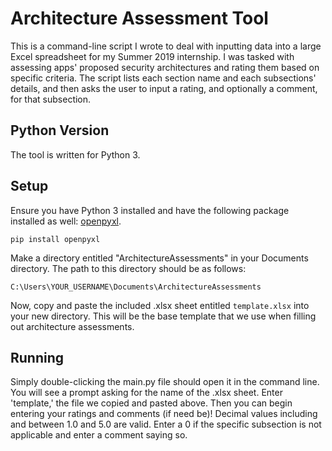# Architecture Assessment Tool
This is a command-line script I wrote to deal with inputting data into a large Excel spreadsheet for my Summer 2019 internship. 
I was tasked with assessing apps' proposed security architectures and rating them based on specific criteria.
The script lists each section name and each subsections' details, and then asks the user to input a rating, and optionally a comment, for that subsection.

## Python Version
The tool is written for Python 3.

## Setup
Ensure you have Python 3 installed and have the following package installed as well: [openpyxl](https://pypi.org/project/openpyxl/).

`pip install openpyxl`

Make a directory entitled "ArchitectureAssessments" in your Documents directory. The path to this directory should be as follows:

`C:\Users\YOUR_USERNAME\Documents\ArchitectureAssessments`

Now, copy and paste the included .xlsx sheet entitled `template.xlsx` into your new directory. This will be the base template that we use when filling out architecture assessments.

## Running
Simply double-clicking the main.py file should open it in the command line. You will see a prompt asking for the name of the .xlsx sheet. Enter 'template,' the file we copied and pasted above.
Then you can begin entering your ratings and comments (if need be)! Decimal values including and between 1.0 and 5.0 are valid. Enter a 0 if the specific subsection is not applicable and enter a comment saying so.

